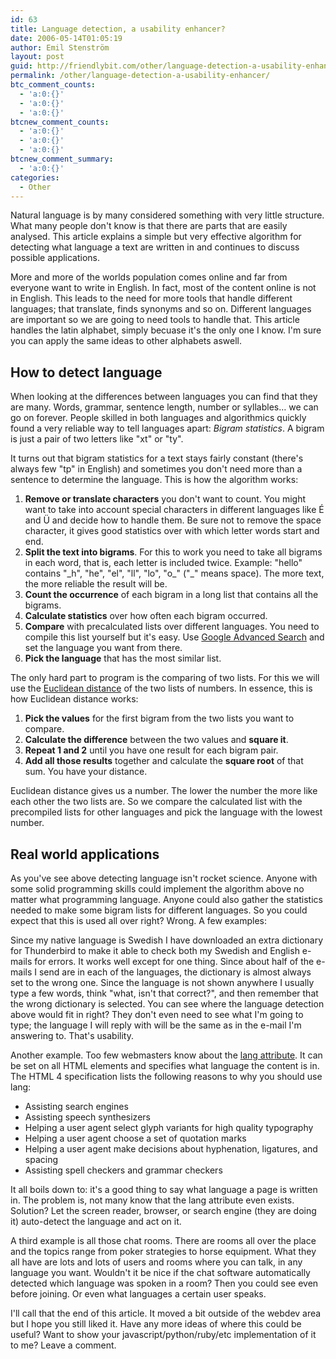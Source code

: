 ```yaml
---
id: 63
title: Language detection, a usability enhancer?
date: 2006-05-14T01:05:19
author: Emil Stenström
layout: post
guid: http://friendlybit.com/other/language-detection-a-usability-enhancer/
permalink: /other/language-detection-a-usability-enhancer/
btc_comment_counts:
  - 'a:0:{}'
  - 'a:0:{}'
  - 'a:0:{}'
btcnew_comment_counts:
  - 'a:0:{}'
  - 'a:0:{}'
  - 'a:0:{}'
btcnew_comment_summary:
  - 'a:0:{}'
categories:
  - Other
---
```

Natural language is by many considered something with very little structure. What many people don't know is that there are parts that are easily analysed. This article explains a simple but very effective algorithm for detecting what language a text are written in and continues to discuss possible applications.

More and more of the worlds population comes online and far from everyone want to write in English. In fact, most of the content online is not in English. This leads to the need for more tools that handle different languages; that translate, finds synonyms and so on. Different languages are important so we are going to need tools to handle that. This article handles the latin alphabet, simply becuase it's the only one I know. I'm sure you can apply the same ideas to other alphabets aswell.

## How to detect language

When looking at the differences between languages you can find that they are many. Words, grammar, sentence length, number or syllables… we can go on forever. People skilled in both languages and algorithmics quickly found a very reliable way to tell languages apart: _Bigram statistics_. A bigram is just a pair of two letters like "xt" or "ty".

It turns out that bigram statistics for a text stays fairly constant (there's always few "tp" in English) and sometimes you don't need more than a sentence to determine the language. This is how the algorithm works:

  1. **Remove or translate characters** you don't want to count. You might want to take into account special characters in different languages like É and Ü and decide how to handle them. Be sure not to remove the space character, it gives good statistics over with which letter words start and end.
  2. **Split the text into bigrams**. For this to work you need to take all bigrams in each word, that is, each letter is included twice. Example: "hello" contains "\_h", "he", "el", "ll", "lo", "o\_" ("_" means space). The more text, the more reliable the result will be.
  3. **Count the occurrence** of each bigram in a long list that contains all the bigrams.
  4. **Calculate statistics** over how often each bigram occurred.
  5. **Compare** with precalculated lists over different languages. You need to compile this list yourself but it's easy. Use [Google Advanced Search](http://www.google.com/advanced_search) and set the language you want from there.
  6. **Pick the language** that has the most similar list.

The only hard part to program is the comparing of two lists. For this we will use the [Euclidean distance](http://en.wikipedia.org/wiki/Euclidean_distance) of the two lists of numbers. In essence, this is how Euclidean distance works:

  1. **Pick the values** for the first bigram from the two lists you want to compare.
  2. **Calculate the difference** between the two values and **square it**.
  3. **Repeat 1 and 2** until you have one result for each bigram pair.
  4. **Add all those results** together and calculate the **square root** of that sum. You have your distance.

Euclidean distance gives us a number. The lower the number the more like each other the two lists are. So we compare the calculated list with the precompiled lists for other languages and pick the language with the lowest number.

## Real world applications

As you've see above detecting language isn't rocket science. Anyone with some solid programming skills could implement the algorithm above no matter what programming language. Anyone could also gather the statistics needed to make some bigram lists for different languages. So you could expect that this is used all over right? Wrong. A few examples:

Since my native language is Swedish I have downloaded an extra dictionary for Thunderbird to make it able to check both my Swedish and English e-mails for errors. It works well except for one thing. Since about half of the e-mails I send are in each of the languages, the dictionary is almost always set to the wrong one. Since the language is not shown anywhere I usually type a few words, think "what, isn't that correct?", and then remember that the wrong dictionary is selected. You can see where the language detection above would fit in right? They don't even need to see what I'm going to type; the language I will reply with will be the same as in the e-mail I'm answering to. That's usability.

Another example. Too few webmasters know about the [lang attribute](http://www.w3.org/TR/html4/struct/dirlang.html#h-8.1). It can be set on all HTML elements and specifies what language the content is in. The HTML 4 specification lists the following reasons to why you should use lang:

  * Assisting search engines
  * Assisting speech synthesizers
  * Helping a user agent select glyph variants for high quality typography
  * Helping a user agent choose a set of quotation marks
  * Helping a user agent make decisions about hyphenation, ligatures, and spacing
  * Assisting spell checkers and grammar checkers

It all boils down to: it's a good thing to say what language a page is written in. The problem is, not many know that the lang attribute even exists. Solution? Let the screen reader, browser, or search engine (they are doing it) auto-detect the language and act on it.

A third example is all those chat rooms. There are rooms all over the place and the topics range from poker strategies to horse equipment. What they all have are lots and lots of users and rooms where you can talk, in any language you want. Wouldn't it be nice if the chat software automatically detected which language was spoken in a room? Then you could see even before joining. Or even what languages a certain user speaks.

I'll call that the end of this article. It moved a bit outside of the webdev area but I hope you still liked it. Have any more ideas of where this could be useful? Want to show your javascript/python/ruby/etc implementation of it to me? Leave a comment.
